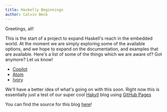 ```yaml
---
title: Haskelly Beginnings
author: Calvin Beck
---
```


Greetings, all!

This is the start of a project to expand Haskell's reach in the embedded world. At the moment we are simply exploring some of the available options, and we hope to expand on the documentation, and examples that are available. Here's a list of some of the things which we are aware of? Got anymore? Let us know!

- [Copilot](http://leepike.github.io/Copilot/)
- [Atom](https://hackage.haskell.org/package/atom)
- [Ivory](http://ivorylang.org/ivory-introduction.html)

We'll have a better idea of what's going on with this soon. Right now this is essentially just a test of our super cool [Hakyll](http://jaspervdj.be/hakyll/) blog using [GitHub Pages](https://pages.github.com/)

You can find the source for this blog [here](https://github.com/HaskellEmbedded/HaskellEmbedded.github.io/tree/source)!